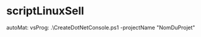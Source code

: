 # scriptLinuxSell

autoMat:
    vsProg:
           .\CreateDotNetConsole.ps1 -projectName "NomDuProjet"